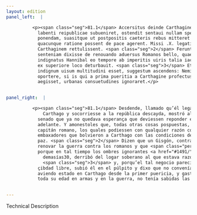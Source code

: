 ```yaml
---
layout: edition
panel_left:  |

          <p><span class="seg">81.1</span> Accersitus deinde Carthaginem, ut
            labenti reipublicae subueniret, ostendit sentaui nullam spem in armis ulterius esse
            ponendam, suasitque ut postpositis caeteris rebus mitteret ad imperatorem Romanum, qui
            quacunque ratione possent de pace agerent. Missi .X. legati cum pacis conditiones
            Carthaginem rettulissent. <span class="seg">2</span> Ferunt Gisgonem quendam paci aduersantem
            senteniam dixisse de renouando aduersus Romanos bello, quae cum a multis audiretur,
            indignatus Hannibal eo tempore ab imperitis uiris talia iactari, dicentem adhuc hominem
            ex superiore loco deturbauit. <span class="seg">3</span> Et cum hoc audax negocium ac libera ciuitate
            indignum uisum multitudini esset, suggestum ascendens: Neminem, inquit, indignari
            oportere, si is qui a prima pueritia a Carthagine profectus in bello et armis aetatem
            aegisset, urbanas consuetudines ignoraret.</p>
        

panel_right:  |

          <p><span class="seg">81.1</span> Desdende, llamado qu’él legasse a
              Carthago y socorriesse a la república descayda, mostró al
            senado que ya no quedava esperança que deviessen reponder en las armas en lo de
            adelante. Y amonestoles que, todas otras cosas pospuestas, embiassen embaxadores al
            capitán romano, los quales podiessen con qualquier razón concluyr paz. Embiaron diez
            embaxadores que bolvieron a Carthago con las condiciones de la
            paz. <span class="seg">2</span> Dizen que un Gisgón, contradiziendo a la paz, dixo su parecer de
            renovar la guerra contra los romanos y que <span class="persName">Hanníbal</span>, indignado
            porque en tal tiempo los ombres ignorantes <a href="#1491/" target="new"><img src="#1491/"/></a>[179r,b] dizían tales
              demasías30, derribó del logar soberano al que estava razonando;
              <span class="seg">3</span> y, porqu’el tal negocio pareció a la muchedumbre ser osado e indigno de
            çibdad libre, subió él en el púlpito y dixo que no convenía indignarse, pues él, no
            aviendo estado en Carthago desde la primer puericia, y gastada
            toda su edad en armas y en la guerra, no tenía sabidas las costumbres de la çibdad.</p>
        

---
```


Technical Description 